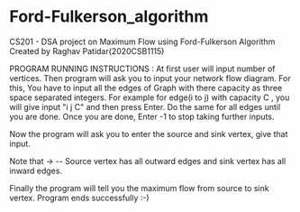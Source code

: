 # Ford-Fulkerson_algorithm
CS201 - DSA project on Maximum Flow using Ford-Fulkerson Algorithm
Created by 
Raghav Patidar(2020CSB1115)


PROGRAM RUNNING INSTRUCTIONS :
At first user will input number of vertices.
Then program will ask you to input your network flow diagram.
For this, You have to input all the edges of Graph with there capacity as three space separated integers.
For example for edge(i to j) with capacity C , you will give input "i j C" and then press Enter.
Do the same for all edges until you are done.
Once you are done, Enter -1 to stop taking further inputs.

Now the program will ask you to enter the source and sink vertex, give that input.

Note that -> 
-- Source vertex has all outward edges and sink vertex has all inward edges.

Finally the program will tell you the maximum flow from source to sink vertex.
Program ends successfully :-)
